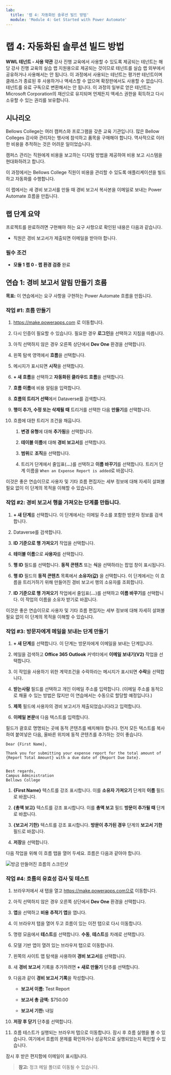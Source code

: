 ```yaml
---
lab:
  title: '랩 4: 자동화된 솔루션 빌드 방법'
  module: 'Module 4: Get Started with Power Automate'
---
```


# 랩 4: 자동화된 솔루션 빌드 방법

**WWL 테넌트 - 사용 약관** 강사 진행 교육에서 사용할 수 있도록 제공되는 테넌트는 해당 강사 진행 교육의 실습 랩 지원용으로 제공되는 것이므로 테넌트를 실습 랩 외부에서 공유하거나 사용해서는 안 됩니다. 이 과정에서 사용되는 테넌트는 평가판 테넌트이며 클래스가 종료된 후 사용하거나 액세스할 수 없으며 확장판에서도 사용할 수 없습니다. 테넌트를 유료 구독으로 변환해서는 안 됩니다. 이 과정의 일부로 얻은 테넌트는 Microsoft Corporation의 재산으로 유지되며 언제든지 액세스 권한을 획득하고 다시 소유할 수 있는 권리를 보유합니다. 

## 시나리오

Bellows College는 여러 캠퍼스와 프로그램을 갖춘 교육 기관입니다. 많은 Bellow Colleges 강사와 관리자는 행사에 참석하고 품목을 구매해야 합니다. 역사적으로 이러한 비용을 추적하는 것은 어려운 일이었습니다. 

캠퍼스 관리는 직원에게 비용을 보고하는 디지털 방법을 제공하여 비용 보고 시스템을 현대화하려고 합니다. 

이 과정에서는 Bellows College 직원이 비용을 관리할 수 있도록 애플리케이션을 빌드하고 자동화를 수행합니다. 

이 랩에서는 새 경비 보고서를 만들 때 경비 보고서 복사본을 이메일로 보내는 Power Automate 흐름을 만듭니다.

## 랩 단계 요약

프로젝트를 완료하려면 구현해야 하는 요구 사항으로 확인된 내용은 다음과 같습니다.

- 직원은 경비 보고서가 제출되면 이메일을 받아야 합니다. 

### 필수 조건

- **모듈 1 랩 0 - 랩 환경 검증** 완료

## 연습 1: 경비 보고서 알림 만들기 흐름

**목표:** 이 연습에서는 요구 사항을 구현하는 Power Automate 흐름을 만듭니다. 

### 작업 #1: 흐름 만들기

1. https://make.powerapps.com 로 이동합니다.

1. 다시 인증이 필요할 수 있습니다. 필요한 경우 **로그인**을 선택하고 지침을 따릅니다.

1. 아직 선택하지 않은 경우 오른쪽 상단에서 **Dev One** 환경을 선택합니다.

1. 왼쪽 탐색 영역에서 **흐름**을 선택합니다.

1. 메시지가 표시되면 **시작**을 선택합니다.

1. **+ 새 흐름**을 선택하고 **자동화된 클라우드 흐름**을 선택합니다.

1. **흐름 이름**에 비용 알림을 입력합니다.

1. **흐름의 트리거 선택**에서 Dataverse를 검색합니다.

1. **행이 추가, 수정 또는 삭제될 때** 트리거를 선택한 다음 **만들기**를 선택합니다.

1. 흐름에 대한 트리거 조건을 채웁니다.

    1. **변경 유형**에 대해 **추가됨**을 선택합니다.
    
    1. **테이블 이름**에 대해 **경비 보고서**를 선택합니다.

    1. **범위**로 **조직**을 선택합니다.

    1. 트리거 단계에서 줄임표(**...**)를 선택하고 **이름 바꾸기**를 선택합니다. 트리거 단계 이름을 `When an Expense Report is added`로 바꿉니다. 

이것은 좋은 연습이므로 사용자 및 기타 흐름 편집자는 세부 정보에 대해 자세히 살펴볼 필요 없이 이 단계의 목적을 이해할 수 있습니다.

### 작업 #2: 경비 보고서 행을 가져오는 단계를 만듭니다.

1. **+ 새 단계**를 선택합니다. 이 단계에서는 이메일 주소를 포함한 방문자 정보를 검색합니다.

1. Dataverse를 검색합니다.

1. **ID 기준으로 행 가져오기** 작업을 선택합니다.

1. **테이블 이름**으로 **사용자**를 선택합니다.

1. **행 ID** 필드를 선택합니다. **동적 콘텐츠** 또는 **식**을 선택하라는 팝업 창이 표시됩니다.

1. **행 ID** 필드의 **동적 콘텐츠** 목록에서 **소유자(값)** 을 선택합니다. 이 단계에서는 이 흐름을 트리거하기 위해 만들어진 경비 보고서 행의 소유자를 조회합니다. 

1. **ID 기준으로 행 가져오기** 작업에서 줄임표(**...**)를 선택하고 **이름 바꾸기**를 선택합니다. 이 작업의 이름을 소유자 받기로 바꿉니다.

이것은 좋은 연습이므로 사용자 및 기타 흐름 편집자는 세부 정보에 대해 자세히 살펴볼 필요 없이 이 단계의 목적을 이해할 수 있습니다.

### 작업 #3: 방문자에게 메일을 보내는 단계 만들기

1. **+ 새 단계**를 선택합니다. 이 단계는 방문자에게 이메일을 보내는 단계입니다.

1. 메일을 검색하고 **Office 365 Outlook** 커넥터에서 **이메일 보내기(V2)** 작업을 선택합니다.

1. 이 작업을 사용하기 위한 계약조건을 수락하라는 메시지가 표시되면 **수락**을 선택합니다.

1. **받는사람** 필드를 선택하고 개인 이메일 주소를 입력합니다. (이메일 주소를 동적으로 채울 수 있는 방법은 많지만 이 연습에서는 수동으로 할당할 예정입니다.)  

1. **제목** 필드에 사용자의 경비 보고서가 제출되었습니다라고 입력합니다.

1. **이메일 본문**에 다음 텍스트를 입력합니다.

필드가 괄호로 명명되는 곳에 동적 콘텐츠를 배치해야 합니다. 먼저 모든 텍스트를 복사하여 붙여넣은 다음, 올바른 위치에 동적 콘텐츠를 추가하는 것이 좋습니다.

    Dear {First Name},
    
    Thank you for submitting your expense report for the total amount of {Report Total Amount} with a due date of {Report Due Date}.
    
     
    Best regards,
    Campus Administration
    Bellows College

1. **{First Name}** 텍스트를 강조 표시합니다. 이를 **소유자 가져오기** 단계의 **이름** 필드로 바꿉니다.

1. **{총액 보고}** 텍스트를 강조 표시합니다. 이를 **총액 보고** 필드 **방문이 추가될 때** 단계로 바꿉니다.

1. **{보고서 기한}** 텍스트를 강조 표시합니다. **방문이 추가된 경우** 단계의 **보고서 기한** 필드로 바꿉니다.

1. **저장**을 선택합니다.

다음 작업을 위해 이 흐름 탭을 열어 두세요. 흐름은 다음과 같아야 합니다.

![방금 만들어진 흐름의 스크린샷](media/lab-4-create-an-automated-solution-01.png)

### 작업 #4: 흐름의 유효성 검사 및 테스트

1. 브라우저에서 새 탭을 열고 https://make.powerapps.com으로 이동합니다.

1. 아직 선택하지 않은 경우 오른쪽 상단에서 **Dev One** 환경을 선택합니다.

1. **앱**을 선택하고 **비용 추적기 앱**을 엽니다.

1. 이 브라우저 탭을 열어 두고 흐름이 있는 이전 탭으로 다시 이동합니다.

1. 명령 모음에서 **테스트**를 선택합니다. **수동**, **테스트**를 차례로 선택합니다.

1. 모델 기반 앱이 열려 있는 브라우저 탭으로 이동합니다.

1. 왼쪽의 사이트 맵 탐색을 사용하여 **경비 보고서**를 선택합니다.

1. 새 **경비 보고서** 기록을 추가하려면 **+ 새로 만들기** 단추를 선택합니다.

1. 다음과 같이 **경비 보고서 기록**을 작성합니다.

    - **보고서 이름:** Test Report

    - **보고서 총 금액:** $750.00

    - **보고서 기한:** 내일 

1. **저장 후 닫기** 단추를 선택합니다.

1. 흐름 테스트가 실행되는 브라우저 탭으로 이동합니다. 잠시 후 흐름 실행을 볼 수 있습니다. 여기에서 흐름의 문제를 확인하거나 성공적으로 실행되었는지 확인할 수 있습니다.

잠시 후 받은 편지함에 이메일이 표시됩니다. 

>**참고:** 정크 메일 폴더로 이동될 수 있습니다.
